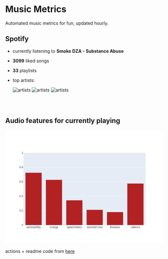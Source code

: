 # Music Metrics

Automated music metrics for fun, updated hourly.

## Spotify

- currently listening to **Smoke DZA - Substance Abuse**

- **3099** liked songs
- **33** playlists

- top artists: 

    ![artists](https://i.scdn.co/image/550bfaa6e0d866c4fa96ba59e3de1d4df6ac5dbc) ![artists](https://i.scdn.co/image/ab6761610000f1780db925ebb68f5655f2c53e1e) ![artists](https://i.scdn.co/image/8bf432a5ebaa42ac0a13209ee2b627506d10b92b)

<br></br>

## Audio features for currently playing

![feature spread](figures/auto.png)

actions + readme code from [here](https://github.com/gargakshit/gargakshit)
